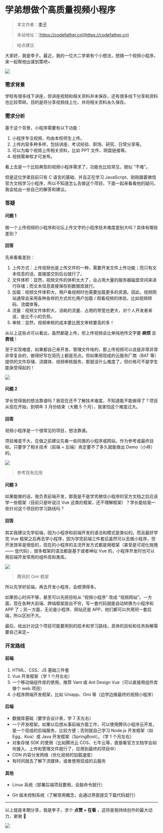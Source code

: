 # 学弟想做个高质量视频小程序

> 本文作者：[李子](https://yuyuanweb.feishu.cn/wiki/Abldw5WkjidySxkKxU2cQdAtnah)
>
> 本站地址：[https://codefather.cn](https://codefather.cn)

> 给点建议

大家好，我是李子。最近，我的一位大二学弟有个小想法，想搞一个视频小程序，来一起帮他出谋划策吧~

![](https://pic.yupi.icu/5563/202311051546588.png)

### 需求背景

学校有很多线下讲座，但讲座视频和相关资料并未保存，还有很多线下分享和资料也比较零碎。目的是将分享视频线上化、并将相关资料永久保存。

### 需求分析

基于这个背景，小程序需要有以下功能：

1. 小程序专注视频，均由本校师生上传。
2. 上传内容多种多样，包括讲座、考试经验、职场、研究、日常分享等。
3. 可以为每个视频上传相关资料，比如 PPT 文件、网盘链接等。
4. 视频需审核才可发布。

看上去是一个比较典型的视频小程序需求了，功能也比较常见，貌似 “不难”。

但是这位学弟目前只有 C 语言的基础、并且正在学习 JavaScript、刚刚跟着微信官方文档学习小程序，所以不知道怎么去做这个项目，下面一起来看看他的疑问，我会给出一些自己的解答和建议。

### 答疑

#### 问题 1

做一个上传视频的小程序和论坛上传文字的小程序技术难度差别大吗？具体有哪些差别？

#### **回答**

先来看看差别：

1. 上传方式：上传视频也是上传文件的一种，需要开发文件上传功能；而只有文本信息的话，直接提交到后台就行了。
2. 文件体积：显然，视频文件的体积太大了，会占用大量的服务器磁盘空间来进行存储；而文本信息直接保存到数据库就行。
3. 加载：视频文件体积大，用户看视频时也需要加载更多的资源。因此，视频网站通常会采用各种各样的方式优化用户加载 / 观看视频的体验，比如视频转码、流媒体等。
4. 流量：视频文件体积大，消耗的流量、占用的带宽也更大，对个人开发者来说，是比不小的负担。
5. 审核：显然，视频审核的成本要比图文审核要高的多！

从以上这些点可以看出，虽然都是上传，但上传视频会比单纯地传文字要 **麻烦** 且 **费钱**！

至于实现难度，如果都自己来开发、管理文件啥的，那上传视频可以说是非常非常非常复杂的，做得好写在简历上都是亮点。但如果用现成的云服务厂商（BAT 等）提供的文件存储、流媒体、视频审核服务，那就没什么难度了，但价格可不是学生能承受得起的！

![](https://pic.yupi.icu/5563/202311051546597.png)

#### 问题 2

学长觉得我的想法靠谱吗？我现在还不了解技术难度，不知道能不能做得了？项目从现在开始，到明年 3 月份结束（大概  5 个月），我害怕这个难度过大。

#### 回答

视频小程序是一个很常见的项目，想法靠谱。

项目难度不大，在做之前建议先看一些同类的小程序或网站，作为参考或最终目标。只要学了相关技术（前端 + 后端）肯定要不了多久就能做出 Demo（小样）的。

![](https://pic.yupi.icu/5563/202311051546607.png)

> 参考现有应用

#### 问题 3

如果能做的话，我负责前端开发，那我是不是学完微信小程序的官方文档之后应该学一些框架（目前只是听说过 Vue 这类的框架，还不理解框架）？学长能给我一些针对这个项目的学习路线吗？

#### 回答

其实我建议先学前端，因为小程序和前端开发的语法和模式是类似的。而且最好学完 Vue 框架之后再去学小程序，因为学完前端三件套后虽然可以去做小程序，但开发效率是很低的，现在的小程序的主流开发方式都是用框架（甚至是可视化拖拽 —— 低代码），很多框架的语法都是基于或者神似 Vue 的，小程序开发时也可以用前端开发常用的组件库和类库。

![](https://pic.yupi.icu/5563/202311051546983.png)

> 腾讯的 Omi 框架

所以先学好前端，再去开发小程序，会顺滑得多。

如果担心时间不够，甚至可以先把目标从 “视频小程序” 改成 “视频网站”。一方面，现在各种大前端、跨端框架层出不穷，写一套代码就能自动转换为小程序和 APP 了；另一方面，无论是小程序、网站还是 APP，他们都可以共用同一套后端，所以区别不大。

最后，给出针对这个项目可能要用到的技术和学习路线，具体的目标和任务拆解需要自己来定~

### 开发路线

#### 前端

1. HTML、CSS、JS 基础三件套
2. Vue 开发框架（学 1 个月左右）
3. 一个移动端组件库的使用，推荐 Vant 或 Ant Design Vue（可以直接用组件库做个 web 项目）
4. 小程序跨端开发框架，比如 Uniapp、Omi 等（边学边做最终的视频小程序）

#### 后端

- 数据库基础（要学会设计表，学 7 天左右）
- 一个开发框架。如果以后想从事前端方面工作，可以使用腾讯小程序云开发，是一个现成的后端服务，比较方便；否则就自己学习 Node.js 开发框架（如 Egg、Koa）或 Java 开发框架（SpringBoot）。（学 1 个月左右）
- 对象存储 SDK 的使用（比如腾讯云 COS、七牛云等，直接看官方文档学会如何接入、上传和管理文件就行了，应用到最终的项目中）
- CDN 内容分发网络（优化视频的加载速度）
- 有时间就去了解下流媒体，或者使用现成的云服务

#### 其他

- Linux 系统（部署后端项目要用，会敲命令就行）

- Git 版本控制系统（了解常用概念，会通过界面提交下载代码就行）

  

------


以上就是本期分享，我是李子，求个 **点赞 + 在看** ，这将是我持续创作的最大动力，谢谢 🙏

![](https://pic.yupi.icu/5563/202311051546339.png)